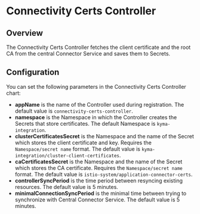# Connectivity Certs Controller

## Overview
The Connectivity Certs Controller fetches the client certificate and the root CA from the central Connector Service and saves them to Secrets.

## Configuration
You can set the following parameters in the Connectivity Certs Controller chart:
- **appName** is the name of the Controller used during registration. The default value is `connectivity-certs-controller`.
- **namespace** is the Namespace in which the Controller creates the Secrets that store certificates. The default Namespace is `kyma-integration`.
- **clusterCertificatesSecret** is the Namespace and the name of the Secret which stores the client certificate and key. Requires the `Namespace/secret name` format. The default value is `kyma-integration/cluster-client-certificates`.
- **caCertificatesSecret** is the Namespace and the name of the Secret which stores the CA certificate. Requires the `Namespace/secret name` format. The default value is `istio-system/application-connector-certs`.
- **controllerSyncPeriod** is the time period between resyncing existing resources. The default value is 5 minutes.
- **minimalConnectionSyncPeriod** is the minimal time between trying to synchronize with Central Connector Service. The default value is 5 minutes.
 

